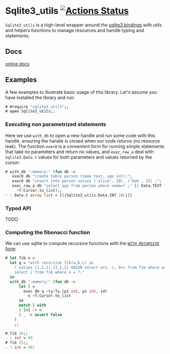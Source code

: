 # Sqlite3_utils [![Actions Status](https://github.com/c-cube/sqlite3_utils/workflows/build/badge.svg)](https://github.com/c-cube/sqlite3_utils/actions)

`Sqlite3_utils` is a high-level wrapper around the
[sqlite3 bindings](https://github.com/mmottl/sqlite3-ocaml)
with utils and helpers functions to manage resources and handle typing and statements.

## Docs

[online docs](https://c-cube.github.io/sqlite3_utils/)

## Examples

A few examples to illustrate basic usage of this library.
Let's assume you have installed the library and run:

```ocaml
# #require "sqlite3_utils";;
# open Sqlite3_utils;;
```

### Executing non parametrized statements

Here we use `with_db` to open a new handle and run some code with this
handle, ensuring the handle is closed when our code returns (no resource leak).
The function `exec0` is a convenient form for running simple statements
that take no parameters and return no values, and `exec_raw_a` deal with `Sqlite3.Data.t`
values for both parameters and values returned by the cursor:

```ocaml
# with_db ":memory:" (fun db ->
   exec0 db "create table person (name text, age int);";
   exec0 db "insert into person values ('alice', 20), ('bob', 25) ;";
   exec_raw_a db "select age from person where name=? ;" [| Data.TEXT "alice" |]
     ~f:Cursor.to_list);;
- : Data.t array list = [[|Sqlite3_utils.Data.INT 20L|]]
```

### Typed API

TODO

### Computing the fibonacci function

We can use sqlite to compute recursive functions with the
[`WITH RECURSIVE` form](https://www.sqlite.org/lang_with.html):

```ocaml
# let fib n =
  let q = "with recursive fib(a,b,c) as
    ( values (1,1,1),(2,1,2) UNION select a+1, c, b+c from fib where a<100)
    select c from fib where a = ?;"
  in
  with_db ":memory:" (fun db ->
      let l =
        exec db q ~ty:Ty.(p1 int, p1 int, id)
          n ~f:Cursor.to_list
      in
      match l with
      | [n] -> n
      | _ -> assert false
    )
    ;;

# fib 10;;
- : int = 89
# fib 15;;
- : int = 987
```

